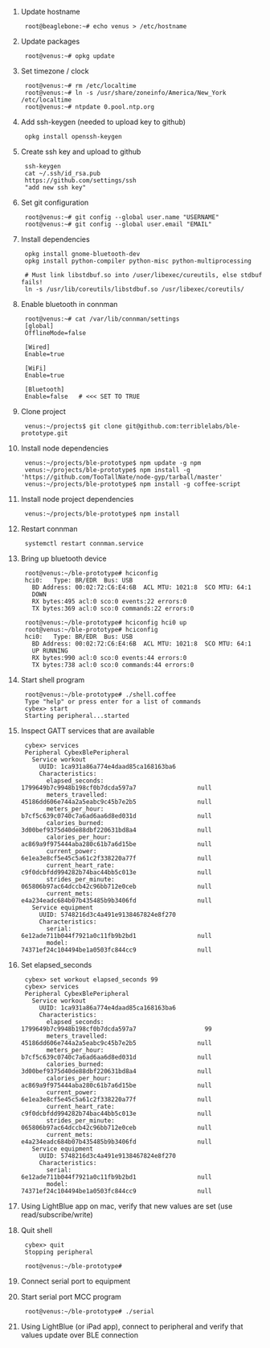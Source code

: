 1. Update hostname

        root@beaglebone:~# echo venus > /etc/hostname

1. Update packages

        root@venus:~# opkg update

1. Set timezone / clock

        root@venus:~# rm /etc/localtime
        root@venus:~# ln -s /usr/share/zoneinfo/America/New_York /etc/localtime
        root@venus:~# ntpdate 0.pool.ntp.org

1. Add ssh-keygen (needed to upload key to github)

        opkg install openssh-keygen

1. Create ssh key and upload to github

        ssh-keygen
        cat ~/.ssh/id_rsa.pub
        https://github.com/settings/ssh
        "add new ssh key"

1. Set git configuration

        root@venus:~# git config --global user.name "USERNAME"
        root@venus:~# git config --global user.email "EMAIL"

1. Install dependencies

        opkg install gnome-bluetooth-dev
        opkg install python-compiler python-misc python-multiprocessing

        # Must link libstdbuf.so into /user/libexec/cureutils, else stdbuf fails!
        ln -s /usr/lib/coreutils/libstdbuf.so /usr/libexec/coreutils/

1. Enable bluetooth in connman

        root@venus:~# cat /var/lib/connman/settings
        [global]
        OfflineMode=false

        [Wired]
        Enable=true

        [WiFi]
        Enable=true

        [Bluetooth]
        Enable=false   # <<< SET TO TRUE

1. Clone project

        venus:~/projects$ git clone git@github.com:terriblelabs/ble-prototype.git


1. Install node dependencies

        venus:~/projects/ble-prototype$ npm update -g npm
        venus:~/projects/ble-prototype$ npm install -g 'https://github.com/TooTallNate/node-gyp/tarball/master'
        venus:~/projects/ble-prototype$ npm install -g coffee-script

1. Install node project dependencies

        venus:~/projects/ble-prototype$ npm install

1. Restart connman

        systemctl restart connman.service

1. Bring up bluetooth device

        root@venus:~/ble-prototype# hciconfig
        hci0:	Type: BR/EDR  Bus: USB
          BD Address: 00:02:72:C6:E4:6B  ACL MTU: 1021:8  SCO MTU: 64:1
          DOWN
          RX bytes:495 acl:0 sco:0 events:22 errors:0
          TX bytes:369 acl:0 sco:0 commands:22 errors:0

        root@venus:~/ble-prototype# hciconfig hci0 up
        root@venus:~/ble-prototype# hciconfig
        hci0:	Type: BR/EDR  Bus: USB
          BD Address: 00:02:72:C6:E4:6B  ACL MTU: 1021:8  SCO MTU: 64:1
          UP RUNNING
          RX bytes:990 acl:0 sco:0 events:44 errors:0
          TX bytes:738 acl:0 sco:0 commands:44 errors:0

1. Start shell program

        root@venus:~/ble-prototype# ./shell.coffee
        Type "help" or press enter for a list of commands
        cybex> start
        Starting peripheral...started

1. Inspect GATT services that are available

        cybex> services
        Peripheral CybexBlePeripheral
          Service workout
            UUID: 1ca931a86a774e4daad85ca168163ba6
            Characteristics:
              elapsed_seconds:              1799649b7c9948b198cf0b7dcda597a7                 null
              meters_travelled:             45186dd606e744a2a5eabc9c45b7e2b5                 null
              meters_per_hour:              b7cf5c639c0740c7a6ad6aa6d8ed031d                 null
              calories_burned:              3d00bef9375d40de88dbf220631bd8a4                 null
              calories_per_hour:            ac869a9f975444aba280c61b7a6d15be                 null
              current_power:                6e1ea3e8cf5e45c5a61c2f338220a77f                 null
              current_heart_rate:           c9f0dcbfdd994282b74bac44bb5c013e                 null
              strides_per_minute:           065806b97ac64dccb42c96bb712e0ceb                 null
              current_mets:                 e4a234eadc684b07b435485b9b3406fd                 null
          Service equipment
            UUID: 5748216d3c4a491e9138467824e8f270
            Characteristics:
              serial:                       6e12ade711b044f7921a0c11fb9b2bd1                 null
              model:                        74371ef24c104494be1a0503fc844cc9                 null

1. Set elapsed_seconds

        cybex> set workout elapsed_seconds 99
        cybex> services
        Peripheral CybexBlePeripheral
          Service workout
            UUID: 1ca931a86a774e4daad85ca168163ba6
            Characteristics:
              elapsed_seconds:              1799649b7c9948b198cf0b7dcda597a7                   99
              meters_travelled:             45186dd606e744a2a5eabc9c45b7e2b5                 null
              meters_per_hour:              b7cf5c639c0740c7a6ad6aa6d8ed031d                 null
              calories_burned:              3d00bef9375d40de88dbf220631bd8a4                 null
              calories_per_hour:            ac869a9f975444aba280c61b7a6d15be                 null
              current_power:                6e1ea3e8cf5e45c5a61c2f338220a77f                 null
              current_heart_rate:           c9f0dcbfdd994282b74bac44bb5c013e                 null
              strides_per_minute:           065806b97ac64dccb42c96bb712e0ceb                 null
              current_mets:                 e4a234eadc684b07b435485b9b3406fd                 null
          Service equipment
            UUID: 5748216d3c4a491e9138467824e8f270
            Characteristics:
              serial:                       6e12ade711b044f7921a0c11fb9b2bd1                 null
              model:                        74371ef24c104494be1a0503fc844cc9                 null

1. Using LightBlue app on mac, verify that new values are set (use read/subscribe/write)

1. Quit shell

        cybex> quit
        Stopping peripheral

        root@venus:~/ble-prototype#

1. Connect serial port to equipment

1. Start serial port MCC program

        root@venus:~/ble-prototype# ./serial

1. Using LightBlue (or iPad app), connect to peripheral and verify that values update over BLE connection
